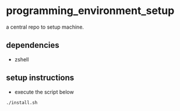 # programming_environment_setup

a central repo to setup machine.

## dependencies
* zshell 

## setup instructions
- execute the script below
```shell
./install.sh
```